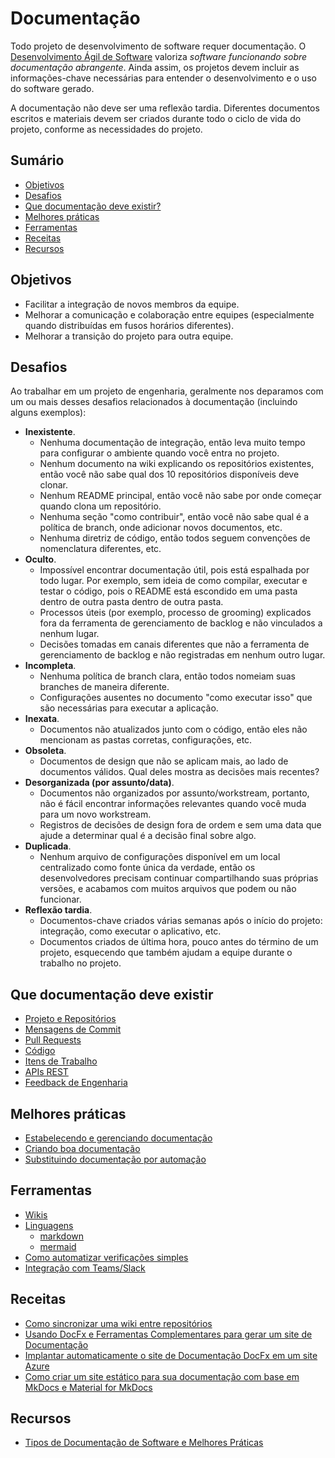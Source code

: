 # Documentação

Todo projeto de desenvolvimento de software requer documentação. O [Desenvolvimento Ágil de Software](https://agilemanifesto.org/) valoriza *software funcionando sobre documentação abrangente*. Ainda assim, os projetos devem incluir as informações-chave necessárias para entender o desenvolvimento e o uso do software gerado.

A documentação não deve ser uma reflexão tardia. Diferentes documentos escritos e materiais devem ser criados durante todo o ciclo de vida do projeto, conforme as necessidades do projeto.

## Sumário

- [Objetivos](#objetivos)
- [Desafios](#desafios)
- [Que documentação deve existir?](#que-documentação-deve-existir)
- [Melhores práticas](#melhores-práticas)
- [Ferramentas](#ferramentas)
- [Receitas](#receitas)
- [Recursos](#recursos)

## Objetivos

- Facilitar a integração de novos membros da equipe.
- Melhorar a comunicação e colaboração entre equipes (especialmente quando distribuídas em fusos horários diferentes).
- Melhorar a transição do projeto para outra equipe.

## Desafios

Ao trabalhar em um projeto de engenharia, geralmente nos deparamos com um ou mais desses desafios relacionados à documentação (incluindo alguns exemplos):

- **Inexistente**.
  - Nenhuma documentação de integração, então leva muito tempo para configurar o ambiente quando você entra no projeto.
  - Nenhum documento na wiki explicando os repositórios existentes, então você não sabe qual dos 10 repositórios disponíveis deve clonar.
  - Nenhum README principal, então você não sabe por onde começar quando clona um repositório.
  - Nenhuma seção "como contribuir", então você não sabe qual é a política de branch, onde adicionar novos documentos, etc.
  - Nenhuma diretriz de código, então todos seguem convenções de nomenclatura diferentes, etc.
- **Oculto**.
  - Impossível encontrar documentação útil, pois está espalhada por todo lugar. Por exemplo, sem ideia de como compilar, executar e testar o código, pois o README está escondido em uma pasta dentro de outra pasta dentro de outra pasta.
  - Processos úteis (por exemplo, processo de grooming) explicados fora da ferramenta de gerenciamento de backlog e não vinculados a nenhum lugar.
  - Decisões tomadas em canais diferentes que não a ferramenta de gerenciamento de backlog e não registradas em nenhum outro lugar.
- **Incompleta**.
  - Nenhuma política de branch clara, então todos nomeiam suas branches de maneira diferente.
  - Configurações ausentes no documento "como executar isso" que são necessárias para executar a aplicação.
- **Inexata**.
  - Documentos não atualizados junto com o código, então eles não mencionam as pastas corretas, configurações, etc.
- **Obsoleta**.
  - Documentos de design que não se aplicam mais, ao lado de documentos válidos. Qual deles mostra as decisões mais recentes?
- **Desorganizada (por assunto/data)**.
  - Documentos não organizados por assunto/workstream, portanto, não é fácil encontrar informações relevantes quando você muda para um novo workstream.
  - Registros de decisões de design fora de ordem e sem uma data que ajude a determinar qual é a decisão final sobre algo.
- **Duplicada**.
  - Nenhum arquivo de configurações disponível em um local centralizado como fonte única da verdade, então os desenvolvedores precisam continuar compartilhando suas próprias versões, e acabamos com muitos arquivos que podem ou não funcionar.
- **Reflexão tardia**.
  - Documentos-chave criados várias semanas após o início do projeto: integração, como executar o aplicativo, etc.
  - Documentos criados de última hora, pouco antes do término de um projeto, esquecendo que também ajudam a equipe durante o trabalho no projeto.

## Que documentação deve existir

- [Projeto e Repositórios](./orientacao/projeto-e-repositorios.md)
- [Mensagens de Commit](../controle-de-fonte/git-orientacao/README.md#melhores-praticas-de-commit)
- [Pull Requests](./orientacao/pull-requests.md)
- [Código](./orientacao/codigo.md)
- [Itens de Trabalho](./orientacao/itens-de-trabalho.md)
- [APIs REST](./orientacao/apis-rest.md)
- [Feedback de Engenharia](./orientacao/feedback-de-engenharia.md)

## Melhores práticas

- [Estabelecendo e gerenciando documentação](./melhores-praticas/estabelecer-e-gerenciar.md)
- [Criando boa documentação](./melhores-praticas/boa-documentacao.md)
- [Substituindo documentação por automação](./melhores-praticas/automacao.md)

## Ferramentas

- [Wikis](./ferramentas/wikis.md)
- [Linguagens](./ferramentas/linguagens.md)
  - [markdown](./ferramentas/linguagens.md#markdown)
  - [mermaid](./ferramentas/linguagens.md#mermaid)
- [Como automatizar verificações simples](./ferramentas/automacao.md)
- [Integração com Teams/Slack](./ferramentas/integracoes.md)

## Receitas

- [Como sincronizar uma wiki entre repositórios](./receitas/sincronizar-wiki-entre-repositorios.md)
- [Usando DocFx e Ferramentas Complementares para gerar um site de Documentação](./receitas/usar-docfx-e-ferramentas.md)
- [Implantar automaticamente o site de Documentação DocFx em um site Azure](./receitas/implantar-docfx-site-azure.md)
- [Como criar um site estático para sua documentação com base em MkDocs e Material for MkDocs](./receitas/site-estatico-com-mkdocs.md)

## Recursos

- [Tipos de Documentação de Software e Melhores Práticas](https://blog.prototypr.io/software-documentation-types-and-best-practices-1726ca595c7f)
